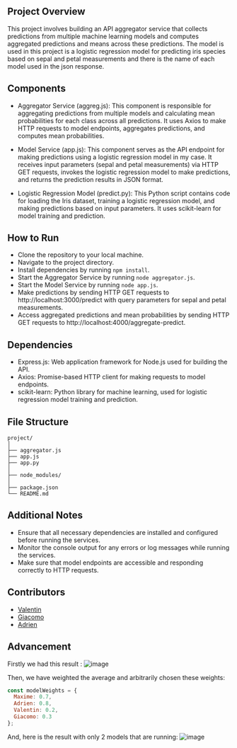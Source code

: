 ## Project Overview

This project involves building an API aggregator service that collects predictions from multiple machine learning models and computes aggregated predictions and means across these predictions. The model is used in this project is a logistic regression model for predicting iris species based on sepal and petal measurements and there is the name of each model used in the json response.


## Components

* Aggregator Service (aggreg.js): This component is responsible for aggregating predictions from multiple models and calculating mean probabilities for each class across all predictions. It uses Axios to make HTTP requests to model endpoints, aggregates predictions, and computes mean probabilities.

* Model Service (app.js): This component serves as the API endpoint for making predictions using a logistic regression model in my case. It receives input parameters (sepal and petal measurements) via HTTP GET requests, invokes the logistic regression model to make predictions, and returns the prediction results in JSON format.

* Logistic Regression Model (predict.py): This Python script contains code for loading the Iris dataset, training a logistic regression model, and making predictions based on input parameters. It uses scikit-learn for model training and prediction.


## How to Run

- Clone the repository to your local machine.
- Navigate to the project directory.
- Install dependencies by running `npm install`.
- Start the Aggregator Service by running `node aggregator.js`.
- Start the Model Service by running `node app.js`.
- Make predictions by sending HTTP GET requests to http://localhost:3000/predict with query parameters for sepal and petal measurements.
- Access aggregated predictions and mean probabilities by sending HTTP GET requests to http://localhost:4000/aggregate-predict.


## Dependencies

- Express.js: Web application framework for Node.js used for building the API.
- Axios: Promise-based HTTP client for making requests to model endpoints.
- scikit-learn: Python library for machine learning, used for logistic regression model training and prediction.


## File Structure

```
project/
│
├── aggregator.js
├── app.js
├── app.py
│
├── node_modules/
│
├── package.json
└── README.md
```


## Additional Notes

* Ensure that all necessary dependencies are installed and configured before running the services.
* Monitor the console output for any errors or log messages while running the services.
* Make sure that model endpoints are accessible and responding correctly to HTTP requests.


## Contributors

* [Valentin](https://github.com/valoubinouz/Data_Redundancy_Distributed_Computing)
* [Giacomo](https://github.com/giaco944/Workshop3?tab=readme-ov-file)
* [Adrien](https://github.com/Ariboux/Workshop3)

## Advancement
Firstly we had this result :
![image](https://github.com/Ariboux/Workshop3/assets/95749329/7ca87172-d6f0-4606-814e-2fccf558b9c5)

Then, we have weighted the average and arbitrarily chosen these weights:
```javascript
const modelWeights = {
  Maxime: 0.7,
  Adrien: 0.8,
  Valentin: 0.2,
  Giacomo: 0.3
};
```
And, here is the result with only 2 models that are running:
![image](https://github.com/Ariboux/Workshop3/assets/95749329/bee920d3-af66-4419-bceb-a003afa5e056)
